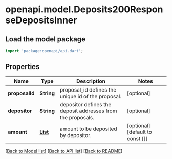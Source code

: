 # openapi.model.Deposits200ResponseDepositsInner

## Load the model package
```dart
import 'package:openapi/api.dart';
```

## Properties
Name | Type | Description | Notes
------------ | ------------- | ------------- | -------------
**proposalId** | **String** | proposal_id defines the unique id of the proposal. | [optional] 
**depositor** | **String** | depositor defines the deposit addresses from the proposals. | [optional] 
**amount** | [**List<Coin>**](Coin.md) | amount to be deposited by depositor. | [optional] [default to const []]

[[Back to Model list]](../README.md#documentation-for-models) [[Back to API list]](../README.md#documentation-for-api-endpoints) [[Back to README]](../README.md)


